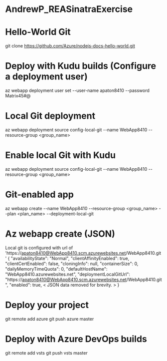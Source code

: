 # AndrewP_REASinatraExercise

# Hello-World Git
git clone https://github.com/Azure/nodejs-docs-hello-world.git

# Deploy with Kudu builds (Configure a deployment user)
az webapp deployment user set --user-name apaton8410 --password Matrix45#@

# Local Git deployment
az webapp deployment source config-local-git --name WebApp8410 --resource-group <group_name>

# Enable local Git with Kudu
az webapp deployment source config-local-git --name WebApp8410 --resource-group <group_name>

# Git-enabled app
az webapp create --name WebApp8410 --resource-group <group_name> --plan <plan_name> --deployment-local-git

# Az webapp create (JSON)
Local git is configured with url of 'https://apaton8410@WebApp8410.scm.azurewebsites.net/WebApp8410.git'
{
  "availabilityState": "Normal",
  "clientAffinityEnabled": true,
  "clientCertEnabled": false,
  "cloningInfo": null,
  "containerSize": 0,
  "dailyMemoryTimeQuota": 0,
  "defaultHostName": "WebApp8410.azurewebsites.net",
  "deploymentLocalGitUrl": "https://apaton8410@WebApp8410.scm.azurewebsites.net/WebApp8410.git",
  "enabled": true,
  < JSON data removed for brevity. >
}

# Deploy your project
git remote add azure <url>
git push azure master

# Deploy with Azure DevOps builds
git remote add vsts <url>
git push vsts master
